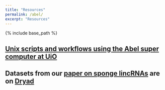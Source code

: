 ```yaml
---
title: "Resources"
permalink: /abel/
excerpt: "Resources"
---
```


{% include base_path %}

## [Unix scripts and workflows using the Abel super computer at UiO](https://jonbra.github.io/resources/intro/)

## Datasets from our [paper on sponge lincRNAs](http://rspb.royalsocietypublishing.org/content/282/1821/20151746) are on [Dryad](http://datadryad.org/resource/doi:10.5061/dryad.v83fj)




